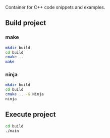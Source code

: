 Container for C++ code snippets and examples.

## Build project
### make
```bash
mkdir build
cd build
cmake ..
make
```
### ninja
```bash
mkdir build
cd build
cmake .. -G Ninja
ninja
```
 ## Execute project
 ```bash
 cd build
./main
 ```
